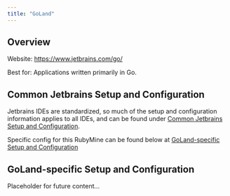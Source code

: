 ```yaml
---
title: "GoLand"
---
```


## Overview

Website: https://www.jetbrains.com/go/

Best for: Applications written primarily in Go.

## Common Jetbrains Setup and Configuration

Jetbrains IDEs are standardized, so much of the setup and configuration information applies to all IDEs, and can be found under [Common Jetbrains Setup and Configuration](../setup-and-config).

Specific config for this RubyMine can be found below at [GoLand-specific Setup and Configuration](#goland-specific-setup-and-config)

## GoLand-specific Setup and Configuration

Placeholder for future content...
